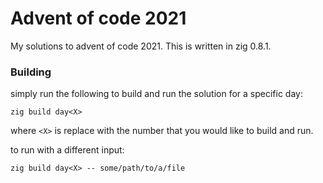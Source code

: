 # Advent of code 2021

My solutions to advent of code 2021.
This is written in zig 0.8.1.

### Building

simply run the following to build and run the solution for a specific day:
```
zig build day<X>
```

where `<X>` is replace with the number that you would like to build and run.

to run with a different input:
```
zig build day<X> -- some/path/to/a/file
```
